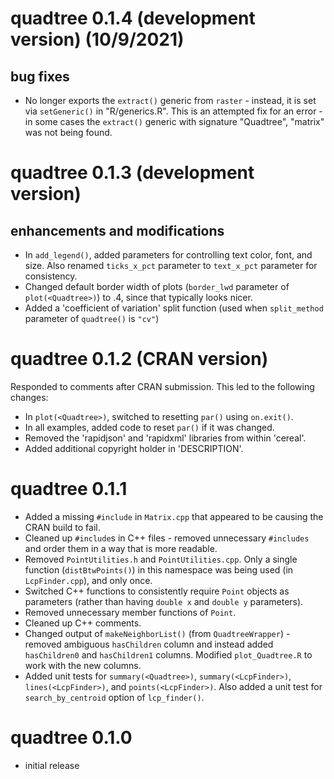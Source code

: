 # quadtree 0.1.4 (development version) (10/9/2021)

## bug fixes

* No longer exports the `extract()` generic from `raster` - instead, it is set via `setGeneric()` in "R/generics.R". This is an attempted fix for an error - in some cases the `extract()` generic with signature "Quadtree", "matrix" was not being found.

# quadtree 0.1.3 (development version)

## enhancements and modifications

* In `add_legend()`, added parameters for controlling text color, font, and size. Also renamed `ticks_x_pct` parameter to `text_x_pct` parameter for consistency.
* Changed default border width of plots (`border_lwd` parameter of `plot(<Quadtree>)`) to .4, since that typically looks nicer.
* Added a 'coefficient of variation' split function (used when `split_method` parameter of `quadtree()` is `"cv"`)

# quadtree 0.1.2 (CRAN version)

Responded to comments after CRAN submission. This led to the following changes:

* In `plot(<Quadtree>)`, switched to resetting `par()` using `on.exit()`.
* In all examples, added code to reset `par()` if it was changed.
* Removed the 'rapidjson' and 'rapidxml' libraries from within 'cereal'.
* Added additional copyright holder in 'DESCRIPTION'.

# quadtree 0.1.1

* Added a missing `#include` in `Matrix.cpp` that appeared to be causing the CRAN build to fail.
* Cleaned up `#include`s in C++ files - removed unnecessary `#includes` and order them in a way that is more readable.
* Removed `PointUtilities.h` and `PointUtilities.cpp`. Only a single function (`distBtwPoints()`) in this namespace was being used (in `LcpFinder.cpp`), and only once.
* Switched C++ functions to consistently require `Point` objects as parameters (rather than having `double x` and `double y` parameters). 
* Removed unnecessary member functions of `Point`.
* Cleaned up C++ comments.
* Changed output of `makeNeighborList()` (from `QuadtreeWrapper`) - removed ambiguous `hasChildren` column and instead added `hasChildren0` and `hasChildren1` columns. Modified `plot_Quadtree.R` to work with the new columns.
* Added unit tests for `summary(<Quadtree>)`, `summary(<LcpFinder>)`, `lines(<LcpFinder>)`, and `points(<LcpFinder>)`. Also added a unit test for `search_by_centroid` option of `lcp_finder()`.

# quadtree 0.1.0

* initial release
